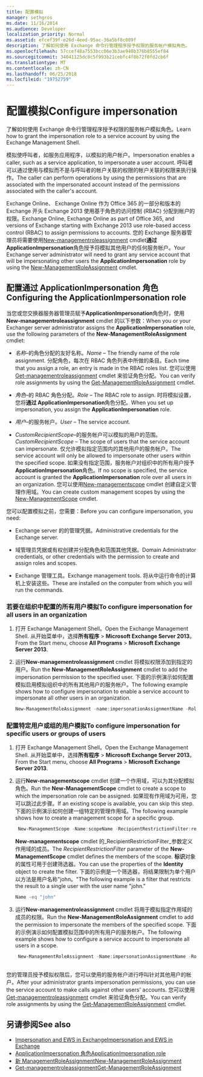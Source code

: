 ```yaml
---
title: 配置模拟
manager: sethgros
ms.date: 11/16/2014
ms.audience: Developer
localization_priority: Normal
ms.assetid: efcef39f-e26d-4eed-95ac-36a5bf8c089f
description: 了解如何使用 Exchange 命令行管理程序授予权限的服务帐户模拟角色。
ms.openlocfilehash: 57ccef48a7553bcc06e3b3ae940b376b8555ef84
ms.sourcegitcommit: 34041125dc8c5f993b21cebfc4f8b72f0fd2cb6f
ms.translationtype: MT
ms.contentlocale: zh-CN
ms.lasthandoff: 06/25/2018
ms.locfileid: "19752759"
---
```

# <a name="configure-impersonation"></a><span data-ttu-id="b9080-103">配置模拟</span><span class="sxs-lookup"><span data-stu-id="b9080-103">Configure impersonation</span></span>

<span data-ttu-id="b9080-104">了解如何使用 Exchange 命令行管理程序授予权限的服务帐户模拟角色。</span><span class="sxs-lookup"><span data-stu-id="b9080-104">Learn how to grant the impersonation role to a service account by using the Exchange Management Shell.</span></span> 
  
<span data-ttu-id="b9080-105">模拟使呼叫者，如服务应用程序，以模拟的用户帐户。</span><span class="sxs-lookup"><span data-stu-id="b9080-105">Impersonation enables a caller, such as a service application, to impersonate a user account.</span></span> <span data-ttu-id="b9080-106">呼叫者可以通过使用与模拟而不是与呼叫者的帐户关联的权限的帐户关联的权限来执行操作。</span><span class="sxs-lookup"><span data-stu-id="b9080-106">The caller can perform operations by using the permissions that are associated with the impersonated account instead of the permissions associated with the caller's account.</span></span>
  
<span data-ttu-id="b9080-107">Exchange Online、 Exchange Online 作为 Office 365 的一部分和版本的 Exchange 开头 Exchange 2013 使用基于角色的访问控制 (RBAC) 分配到帐户的权限。</span><span class="sxs-lookup"><span data-stu-id="b9080-107">Exchange Online, Exchange Online as part of Office 365, and versions of Exchange starting with Exchange 2013 use role-based access control (RBAC) to assign permissions to accounts.</span></span> <span data-ttu-id="b9080-108">您的 Exchange 服务器管理员将需要使用[New-managementroleassignment](http://msdn.microsoft.com/library/34d4f2e3-f2c5-49e1-a6a9-1366da65a78c.aspx) cmdlet**通过 ApplicationImpersonation**角色授予将模拟其他用户的任何服务帐户。</span><span class="sxs-lookup"><span data-stu-id="b9080-108">Your Exchange server administrator will need to grant any service account that will be impersonating other users the **ApplicationImpersonation** role by using the [New-ManagementRoleAssignment](http://msdn.microsoft.com/library/34d4f2e3-f2c5-49e1-a6a9-1366da65a78c.aspx) cmdlet.</span></span> 
  
## <a name="configuring-the-applicationimpersonation-role"></a><span data-ttu-id="b9080-109">配置通过 ApplicationImpersonation 角色</span><span class="sxs-lookup"><span data-stu-id="b9080-109">Configuring the ApplicationImpersonation role</span></span>

<span data-ttu-id="b9080-110">当您或您交换器服务器管理员赋予**ApplicationImpersonation**角色时，使用**New-managementroleassignment** cmdlet 的以下参数：</span><span class="sxs-lookup"><span data-stu-id="b9080-110">When you or your Exchanger server administrator assigns the **ApplicationImpersonation** role, use the following parameters of the **New-ManagementRoleAssignment** cmdlet:</span></span> 
  
-  <span data-ttu-id="b9080-111">_名称_&ndash;的角色分配的友好名称。</span><span class="sxs-lookup"><span data-stu-id="b9080-111">_Name_ &ndash; The friendly name of the role assignment.</span></span> <span data-ttu-id="b9080-112">分配角色，每次在 RBAC 角色列表中所做的条目。</span><span class="sxs-lookup"><span data-stu-id="b9080-112">Each time that you assign a role, an entry is made in the RBAC roles list.</span></span> <span data-ttu-id="b9080-113">您可以使用[Get-managementroleassignment](http://msdn.microsoft.com/library/a3a6ee46-061b-444a-8639-43a416309445.aspx) cmdlet 来验证角色分配。</span><span class="sxs-lookup"><span data-stu-id="b9080-113">You can verify role assignments by using the [Get-ManagementRoleAssignment](http://msdn.microsoft.com/library/a3a6ee46-061b-444a-8639-43a416309445.aspx) cmdlet.</span></span> 
    
-  <span data-ttu-id="b9080-114">_角色_&ndash;的 RBAC 角色分配。</span><span class="sxs-lookup"><span data-stu-id="b9080-114">_Role_ &ndash; The RBAC role to assign.</span></span> <span data-ttu-id="b9080-115">时将模拟设置，您将**通过 ApplicationImpersonation**角色分配。</span><span class="sxs-lookup"><span data-stu-id="b9080-115">When you set up impersonation, you assign the **ApplicationImpersonation** role.</span></span> 
    
-  <span data-ttu-id="b9080-116">_用户_&ndash;的服务帐户。</span><span class="sxs-lookup"><span data-stu-id="b9080-116">_User_ &ndash; The service account.</span></span> 
    
-  <span data-ttu-id="b9080-117">_CustomRecipientScope_&ndash;的服务帐户可以模拟的用户的范围。</span><span class="sxs-lookup"><span data-stu-id="b9080-117">_CustomRecipientScope_ &ndash; The scope of users that the service account can impersonate.</span></span> <span data-ttu-id="b9080-118">仅允许模拟指定范围内的其他用户的服务帐户。</span><span class="sxs-lookup"><span data-stu-id="b9080-118">The service account will only be allowed to impersonate other users within the specified scope.</span></span> <span data-ttu-id="b9080-119">如果没有指定范围，服务帐户对组织中的所有用户授予**ApplicationImpersonation**角色。</span><span class="sxs-lookup"><span data-stu-id="b9080-119">If no scope is specified, the service account is granted the **ApplicationImpersonation** role over all users in an organization.</span></span> <span data-ttu-id="b9080-120">您可以使用[New-managementscope](http://msdn.microsoft.com/library/1ea1f474-69d6-48c0-9beb-bfa4442c5dab.aspx) cmdlet 创建自定义管理作用域。</span><span class="sxs-lookup"><span data-stu-id="b9080-120">You can create custom management scopes by using the [New-ManagementScope](http://msdn.microsoft.com/library/1ea1f474-69d6-48c0-9beb-bfa4442c5dab.aspx) cmdlet.</span></span> 
    
<span data-ttu-id="b9080-121">您可以配置模拟之前，您需要：</span><span class="sxs-lookup"><span data-stu-id="b9080-121">Before you can configure impersonation, you need:</span></span>
  
- <span data-ttu-id="b9080-122">Exchange server 的的管理凭据。</span><span class="sxs-lookup"><span data-stu-id="b9080-122">Administrative credentials for the Exchange server.</span></span>
    
- <span data-ttu-id="b9080-123">域管理员凭据或有权创建并分配角色和范围其他凭据。</span><span class="sxs-lookup"><span data-stu-id="b9080-123">Domain Administrator credentials, or other credentials with the permission to create and assign roles and scopes.</span></span>
    
- <span data-ttu-id="b9080-124">Exchange 管理工具。</span><span class="sxs-lookup"><span data-stu-id="b9080-124">Exchange management tools.</span></span> <span data-ttu-id="b9080-125">将从中运行命令的计算机上安装这些。</span><span class="sxs-lookup"><span data-stu-id="b9080-125">These are installed on the computer from which you will run the commands.</span></span>
    
### <a name="to-configure-impersonation-for-all-users-in-an-organization"></a><span data-ttu-id="b9080-126">若要在组织中配置的所有用户模拟</span><span class="sxs-lookup"><span data-stu-id="b9080-126">To configure impersonation for all users in an organization</span></span>

1. <span data-ttu-id="b9080-127">打开 Exchange Management Shell。</span><span class="sxs-lookup"><span data-stu-id="b9080-127">Open the Exchange Management Shell.</span></span> <span data-ttu-id="b9080-128">从开始菜单中，选择**所有程序** > **Microsoft Exchange Server 2013**。</span><span class="sxs-lookup"><span data-stu-id="b9080-128">From the Start menu, choose **All Programs** > **Microsoft Exchange Server 2013**.</span></span> 
    
2. <span data-ttu-id="b9080-129">运行**New-managementroleassignment** cmdlet 将模拟权限添加到指定的用户。</span><span class="sxs-lookup"><span data-stu-id="b9080-129">Run the **New-ManagementRoleAssignment** cmdlet to add the impersonation permission to the specified user.</span></span> <span data-ttu-id="b9080-130">下面的示例演示如何配置模拟启用模拟组织中的所有其他用户的服务帐户。</span><span class="sxs-lookup"><span data-stu-id="b9080-130">The following example shows how to configure impersonation to enable a service account to impersonate all other users in an organization.</span></span> 
    
   ```powershell
   New-ManagementRoleAssignment -name:impersonationAssignmentName -Role:ApplicationImpersonation -User:serviceAccount 
   ```

### <a name="to-configure-impersonation-for-specific-users-or-groups-of-users"></a><span data-ttu-id="b9080-131">配置特定用户或组的用户模拟</span><span class="sxs-lookup"><span data-stu-id="b9080-131">To configure impersonation for specific users or groups of users</span></span>

1. <span data-ttu-id="b9080-132">打开 Exchange Management Shell。</span><span class="sxs-lookup"><span data-stu-id="b9080-132">Open the Exchange Management Shell.</span></span> <span data-ttu-id="b9080-133">从开始菜单中，选择**所有程序** > **Microsoft Exchange Server 2013**。</span><span class="sxs-lookup"><span data-stu-id="b9080-133">From the Start menu, choose **All Programs** > **Microsoft Exchange Server 2013**.</span></span> 
    
2. <span data-ttu-id="b9080-134">运行**New-managementscope** cmdlet 创建一个作用域，可以为其分配模拟角色。</span><span class="sxs-lookup"><span data-stu-id="b9080-134">Run the **New-ManagementScope** cmdlet to create a scope to which the impersonation role can be assigned.</span></span> <span data-ttu-id="b9080-135">如果现有作用域为可用，您可以跳过此步骤。</span><span class="sxs-lookup"><span data-stu-id="b9080-135">If an existing scope is available, you can skip this step.</span></span> <span data-ttu-id="b9080-136">下面的示例演示如何创建一组特定的管理作用域。</span><span class="sxs-lookup"><span data-stu-id="b9080-136">The following example shows how to create a management scope for a specific group.</span></span> 
    
   ```powershell
    New-ManagementScope -Name:scopeName -RecipientRestrictionFilter:recipientFilter
   ```

   <span data-ttu-id="b9080-137">**New-managementscope** cmdlet 的_RecipientRestrictionFilter_参数定义作用域的成员。</span><span class="sxs-lookup"><span data-stu-id="b9080-137">The _RecipientRestrictionFilter_ parameter of the **New-ManagementScope** cmdlet defines the members of the scope.</span></span> <span data-ttu-id="b9080-138">**标识**对象的属性可用于创建筛选器。</span><span class="sxs-lookup"><span data-stu-id="b9080-138">You can use the properties of the **Identity** object to create the filter.</span></span> <span data-ttu-id="b9080-139">下面的示例是一个筛选器，将结果限制为单个用户以方法是用户名称"john。"</span><span class="sxs-lookup"><span data-stu-id="b9080-139">The following example is a filter that restricts the result to a single user with the user name "john."</span></span> 
    
   ```powershell
   Name -eq "john"
   ```

3. <span data-ttu-id="b9080-140">运行**New-managementroleassignment** cmdlet 将用于模拟指定作用域的成员的权限。</span><span class="sxs-lookup"><span data-stu-id="b9080-140">Run the **New-ManagementRoleAssignment** cmdlet to add the permission to impersonate the members of the specified scope.</span></span> <span data-ttu-id="b9080-141">下面的示例演示如何配置模拟范围中的所有用户的服务帐户。</span><span class="sxs-lookup"><span data-stu-id="b9080-141">The following example shows how to configure a service account to impersonate all users in a scope.</span></span> 
    
   ```powershell
    New-ManagementRoleAssignment -Name:impersonationAssignmentName -Role:ApplicationImpersonation -User:serviceAccount -CustomRecipientWriteScope:scopeName
    
   ```


<span data-ttu-id="b9080-142">您的管理员授予模拟权限后，您可以使用的服务帐户进行呼叫针对其他用户的帐户。</span><span class="sxs-lookup"><span data-stu-id="b9080-142">After your administrator grants impersonation permissions, you can use the service account to make calls against other users' accounts.</span></span> <span data-ttu-id="b9080-143">您可以使用[Get-managementroleassignment](http://msdn.microsoft.com/library/a3a6ee46-061b-444a-8639-43a416309445.aspx) cmdlet 来验证角色分配。</span><span class="sxs-lookup"><span data-stu-id="b9080-143">You can verify role assignments by using the [Get-ManagementRoleAssignment](http://msdn.microsoft.com/library/a3a6ee46-061b-444a-8639-43a416309445.aspx) cmdlet.</span></span> 
  
## <a name="see-also"></a><span data-ttu-id="b9080-144">另请参阅</span><span class="sxs-lookup"><span data-stu-id="b9080-144">See also</span></span>

- [<span data-ttu-id="b9080-145">Impersonation and EWS in Exchange</span><span class="sxs-lookup"><span data-stu-id="b9080-145">Impersonation and EWS in Exchange</span></span>](impersonation-and-ews-in-exchange.md)
- [<span data-ttu-id="b9080-146">ApplicationImpersonation 角色</span><span class="sxs-lookup"><span data-stu-id="b9080-146">ApplicationImpersonation role</span></span>](http://technet.microsoft.com/zh-cn/library/dd776119%28v=exchg.150%29.aspx)   
- [<span data-ttu-id="b9080-147">新 ManagementRoleAssignment</span><span class="sxs-lookup"><span data-stu-id="b9080-147">New-ManagementRoleAssignment</span></span>](http://msdn.microsoft.com/library/34d4f2e3-f2c5-49e1-a6a9-1366da65a78c.aspx)    
- [<span data-ttu-id="b9080-148">Get-managementroleassignment</span><span class="sxs-lookup"><span data-stu-id="b9080-148">Get-ManagementRoleAssignment</span></span>](http://msdn.microsoft.com/library/a3a6ee46-061b-444a-8639-43a416309445.aspx)
    

